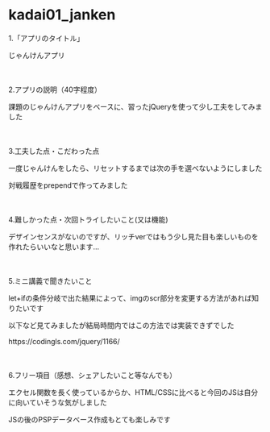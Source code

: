 # kadai01_janken

<p> 1.「アプリのタイトル」 </p>
<p> じゃんけんアプリ </p>
<p> 　</p>

<p> 2.アプリの説明（40字程度） </p>
<p> 課題のじゃんけんアプリをベースに、習ったjQueryを使って少し工夫をしてみました </p>
<p>　 </p>

<p> 3.工夫した点・こだわった点 </p>
<p> 一度じゃんけんをしたら、リセットするまでは次の手を選べないようにしました </p>
<p> 対戦履歴をprependで作ってみました </p>
<p>　 </p>

<p> 4.難しかった点・次回トライしたいこと(又は機能) </p>
<p> デザインセンスがないのですが、リッチverではもう少し見た目も楽しいものを作れたらいいなと思います... </p>
<p> 　</p>

<p> 5.ミニ講義で聞きたいこと </p>
<p> let+ifの条件分岐で出た結果によって、imgのscr部分を変更する方法があれば知りたいです </p>
<p> 以下など見てみましたが結局時間内ではこの方法では実装できずでした </p>
<p> https://codingls.com/jquery/1166/ </p>
<p>　 </p>

<p> 6.フリー項目（感想、シェアしたいこと等なんでも） </p>
<p> エクセル関数を長く使っているからか、HTML/CSSに比べると今回のJSは自分に向いていそうな気がしました </p>
<p> JSの後のPSPデータベース作成もとても楽しみです </p>
